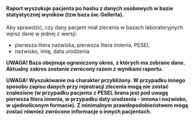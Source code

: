 #### Raport wyszukuje pacjenta po hashu z danych osobowych w bazie statystycznej wyników (tzw baza św. Gellerta).

Aby sprawdzić, czy dany pacjent miał zlecenia w bazach laboratoryjnych wpisz dane w jednej z wersji:

* pierwsza litera nazwiska, pierwsza litera imienia, PESEL
* nazwisko, imię, data urodzenia

__UWAGA! Baza obejmuje ograniczony okres, z których ma zebrane dane. Aktualny zakres zostanie zwrócony razem z wynikami
raportu.__

__UWAGA! Wyszukiwanie ma charakter przybliżony. W przypadku innego sposobu zapisu danych przy rejestracji zlecenia mogą
nie zostać znalezione (w przypadku pacjenta z PESEL brana jest pod uwagę pierwsza litera imienia, w przypadku daty
urodzenia - imiona i nazwisko, w ujednoliconym formacie). Z minimalnym prawdopodobieństwem mogą zostać również zwrócone
informacje o innych pacjentach.__